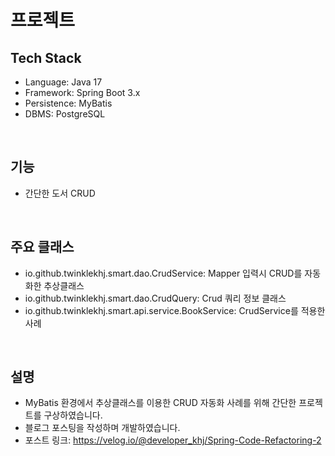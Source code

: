 # 프로젝트
## Tech Stack

* Language: Java 17
* Framework: Spring Boot 3.x
* Persistence: MyBatis
* DBMS: PostgreSQL

<br>

## 기능
* 간단한 도서 CRUD

<br>

## 주요 클래스
* io.github.twinklekhj.smart.dao.CrudService: Mapper 입력시 CRUD를 자동화한 추상클래스
* io.github.twinklekhj.smart.dao.CrudQuery: Crud 쿼리 정보 클래스
* io.github.twinklekhj.smart.api.service.BookService: CrudService를 적용한 사례

<br>

## 설명
* MyBatis 환경에서 추상클래스를 이용한 CRUD 자동화 사례를 위해 간단한 프로젝트를 구상하였습니다.
* 블로그 포스팅을 작성하며 개발하였습니다.
* 포스트 링크: https://velog.io/@developer_khj/Spring-Code-Refactoring-2




